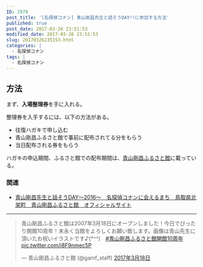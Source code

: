 ```yaml
---
ID: 2970
post_title: '[名探偵コナン] 青山剛昌先生と話そうDAY!!に参加する方法'
published: true
post_date: 2017-03-26 23:51:53
modified_date: 2017-03-26 23:51:53
slug: 20170326235153.html
categories: |
  - 名探偵コナン
tags: |
  - 名探偵コナン
---
```

<!--more-->
## 方法

まず、<strong>入場整理券</strong>を手に入れる。

整理券を入手するには、以下の方法がある。

* 往復ハガキで申し込む
* 青山剛昌ふるさと館で事前に配布されてる分をもらう
* 当日配布される券をもらう

ハガキの申込期間、ふるさと館での配布期間は、[青山剛昌ふるさと館](http://www.gamf.jp/)に載っている。

### 関連

* [青山剛昌先生と話そうDAY～2016～　名探偵コナンに会えるまち　鳥取県北栄町　青山剛昌ふるさと館　オフィシャルサイト](http://www.gamf.jp/2050.html)

---

<blockquote class="twitter-tweet" data-lang="ja"><p lang="ja" dir="ltr">青山剛昌ふるさと館は2007年3月18日にオープンしました！今日でぴったり開館10周年！末永く当館をよろしくお願い致します。画像は青山先生に頂いたお祝いイラストです♪(*^^)　<a href="https://twitter.com/hashtag/%E9%9D%92%E5%B1%B1%E5%89%9B%E6%98%8C%E3%81%B5%E3%82%8B%E3%81%95%E3%81%A8%E9%A4%A8%E9%96%8B%E9%A4%A810%E5%91%A8%E5%B9%B4?src=hash">#青山剛昌ふるさと館開館10周年</a> <a href="https://t.co/i8F9nmec5P">pic.twitter.com/i8F9nmec5P</a></p>&mdash; 青山剛昌ふるさと館 (@gamf_staff) <a href="https://twitter.com/gamf_staff/status/842908596081852417">2017年3月18日</a></blockquote>
<script async src="//platform.twitter.com/widgets.js" charset="utf-8"></script>
